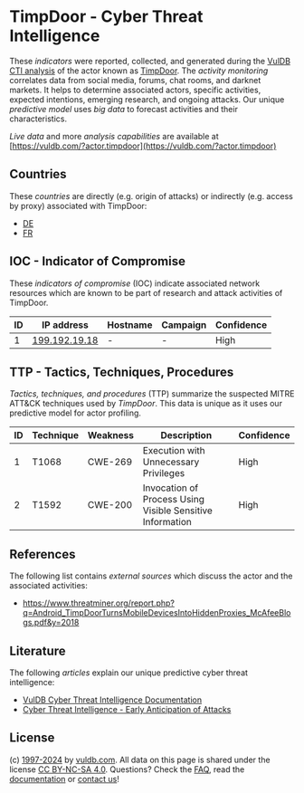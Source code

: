 # TimpDoor - Cyber Threat Intelligence

These _indicators_ were reported, collected, and generated during the [VulDB CTI analysis](https://vuldb.com/?kb.cti) of the actor known as [TimpDoor](https://vuldb.com/?actor.timpdoor). The _activity monitoring_ correlates data from social media, forums, chat rooms, and darknet markets. It helps to determine associated actors, specific activities, expected intentions, emerging research, and ongoing attacks. Our unique _predictive model_ uses _big data_ to forecast activities and their characteristics.

_Live data_ and more _analysis capabilities_ are available at [https://vuldb.com/?actor.timpdoor](https://vuldb.com/?actor.timpdoor)

## Countries

These _countries_ are directly (e.g. origin of attacks) or indirectly (e.g. access by proxy) associated with TimpDoor:

* [DE](https://vuldb.com/?country.de)
* [FR](https://vuldb.com/?country.fr)

## IOC - Indicator of Compromise

These _indicators of compromise_ (IOC) indicate associated network resources which are known to be part of research and attack activities of TimpDoor.

ID | IP address | Hostname | Campaign | Confidence
-- | ---------- | -------- | -------- | ----------
1 | [199.192.19.18](https://vuldb.com/?ip.199.192.19.18) | - | - | High

## TTP - Tactics, Techniques, Procedures

_Tactics, techniques, and procedures_ (TTP) summarize the suspected MITRE ATT&CK techniques used by _TimpDoor_. This data is unique as it uses our predictive model for actor profiling.

ID | Technique | Weakness | Description | Confidence
-- | --------- | -------- | ----------- | ----------
1 | T1068 | CWE-269 | Execution with Unnecessary Privileges | High
2 | T1592 | CWE-200 | Invocation of Process Using Visible Sensitive Information | High

## References

The following list contains _external sources_ which discuss the actor and the associated activities:

* https://www.threatminer.org/report.php?q=Android_TimpDoorTurnsMobileDevicesIntoHiddenProxies_McAfeeBlogs.pdf&y=2018

## Literature

The following _articles_ explain our unique predictive cyber threat intelligence:

* [VulDB Cyber Threat Intelligence Documentation](https://vuldb.com/?kb.cti)
* [Cyber Threat Intelligence - Early Anticipation of Attacks](https://www.scip.ch/en/?labs.20201022)

## License

(c) [1997-2024](https://vuldb.com/?kb.changelog) by [vuldb.com](https://vuldb.com/?kb.about). All data on this page is shared under the license [CC BY-NC-SA 4.0](https://creativecommons.org/licenses/by-nc-sa/4.0/). Questions? Check the [FAQ](https://vuldb.com/?kb.faq), read the [documentation](https://vuldb.com/?kb) or [contact us](https://vuldb.com/?contact)!
